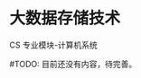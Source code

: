 # 大数据存储技术
<div class="badges">
<span class="badge cs-badge">CS 专业模块-计算机系统</span>
</div>

\#TODO: 目前还没有内容，待完善。